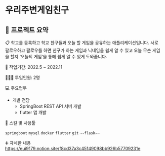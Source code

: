 # 우리주변게임친구

## 🚀 프로젝트 요약

<aside>
📋 학교를 등록하고 학교 친구들과 오늘 할 게임을 공유하는 애플리케이션입니다.
서로 팔로우하고 팔로우를 하면 친구가 하는 게임과 닉네임을 쉽게 알 수 있고 오늘 무슨 게임을 할지 
‘오늘의 게임’을 통해 쉽게 알 수 있게 도와줍니다.
</aside>

📅 작업기간: 2022.5 ~ 2022.11

👨🏻‍💻 투입인원: 2명

💻 주요업무

- 개발 전담
    - SpringBoot REST API 서버 개발
    - flutter 앱 개발


🔧 스킬 및 사용툴

 `springboot` `mysql` `docker` `flutter` `git` `~~flask~~`


➕ 자세한 내용
https://eui9179.notion.site/f8cd37a3c45149098bb926b57709231e
